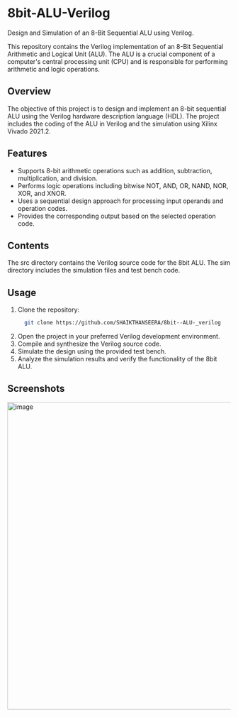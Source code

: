# 8bit-ALU-Verilog
Design and Simulation of an 8-Bit Sequential ALU using Verilog.      

This repository contains the Verilog implementation of an 8-Bit Sequential Arithmetic and Logical Unit (ALU). The ALU is a crucial component of a computer's central processing unit (CPU) and is responsible for performing arithmetic and logic operations.
## Overview
The objective of this project is to design and implement an 8-bit sequential ALU using the Verilog hardware description language (HDL). The project includes the coding of the ALU in Verilog and the simulation using Xilinx Vivado 2021.2.
## Features
- Supports 8-bit arithmetic operations such as addition, subtraction, multiplication, and division.
- Performs logic operations including bitwise NOT, AND, OR, NAND, NOR, XOR, and XNOR.
- Uses a sequential design approach for processing input operands and operation codes.
- Provides the corresponding output based on the selected operation code.
## Contents
The src directory contains the Verilog source code for the 8bit ALU.
The sim directory includes the simulation files and test bench code.
## Usage
1. Clone the repository: 
    ```bash
      git clone https://github.com/SHAIKTHANSEERA/8bit--ALU-_verilog
2. Open the project in your preferred Verilog development environment.
3. Compile and synthesize the Verilog source code.
4. Simulate the design using the provided test bench.
5. Analyze the simulation results and verify the functionality of the 8bit ALU.
## Screenshots

<img width="1090" height="693" alt="image" src="https://github.com/user-attachments/assets/e987c50f-48e1-437c-85b3-827911510cf6" />

